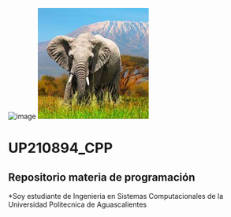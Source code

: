![image](https://user-images.githubusercontent.com/112642840/189490347-62076da8-71cf-4aef-b1f8-6c5bece17304.png)
![Imagen](https://github.com/UP210894/UP210894_CPP/blob/main/Imagen/descarga.jfif)
# UP210894_CPP
## Repositorio materia de programación 
*Soy estudiante de Ingenieria en Sistemas Computacionales de la Universidad Politecnica de Aguascalientes 
